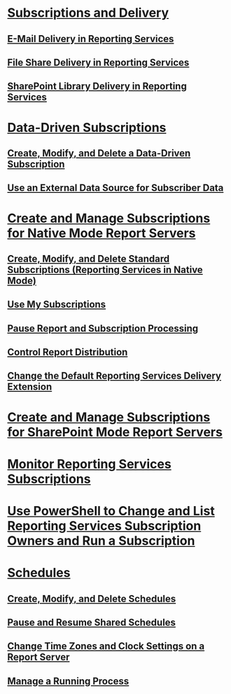 # [Subscriptions and Delivery](subscriptions-and-delivery-reporting-services.md)
## [E-Mail Delivery in Reporting Services](e-mail-delivery-in-reporting-services.md)
## [File Share Delivery in Reporting Services](file-share-delivery-in-reporting-services.md)
## [SharePoint Library Delivery in Reporting Services](sharepoint-library-delivery-in-reporting-services.md)
# [Data-Driven Subscriptions](data-driven-subscriptions.md)
## [Create, Modify, and Delete a Data-Driven Subscription](create-modify-and-delete-data-driven-subscriptions.md)
## [Use an External Data Source for Subscriber Data](use-an-external-data-source-for-subscriber-data-data-driven-subscription.md)
# [Create and Manage Subscriptions for Native Mode Report Servers](create-and-manage-subscriptions-for-native-mode-report-servers.md)
## [Create, Modify, and Delete Standard Subscriptions (Reporting Services in Native Mode)](create-and-manage-subscriptions-for-native-mode-report-servers.md)
## [Use My Subscriptions](use-my-subscriptions-native-mode-report-server.md)
## [Pause Report and Subscription Processing](disable-or-pause-report-and-subscription-processing.md)
## [Control Report Distribution](../control-report-distribution.md)
## [Change the Default Reporting Services Delivery Extension](change-the-default-reporting-services-delivery-extension.md)
# [Create and Manage Subscriptions for SharePoint Mode Report Servers](create-and-manage-subscriptions-for-sharepoint-mode-report-servers.md)
# [Monitor Reporting Services Subscriptions](monitor-reporting-services-subscriptions.md)
# [Use PowerShell to Change and List Reporting Services Subscription Owners and Run a Subscription](manage-subscription-owners-and-run-subscription-powershell.md)
# [Schedules](schedules.md)
## [Create, Modify, and Delete Schedules](create-modify-and-delete-schedules.md)
## [Pause and Resume Shared Schedules](pause-and-resume-shared-schedules.md)
## [Change Time Zones and Clock Settings on a Report Server](change-time-zones-and-clock-settings-on-a-report-server.md)
## [Manage a Running Process](manage-a-running-process.md)
